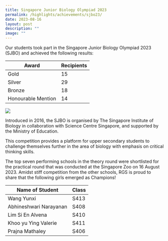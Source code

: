 ```yaml
---
title: Singapore Junior Biology Olympiad 2023
permalink: /highlights/achievements/sjbo23/
date: 2023-08-16
layout: post
description: ""
image: ""
---
```

Our students took part in the Singapore Junior Biology Olympiad 2023 (SJBO) and achieved the following results:

| Award | Recipients | 
| -------- | -------- | 
| Gold    | 15     |  
| Silver     | 29     |  
| Bronze    | 18     |
| Honourable Mention     | 14   |

![](/images/sjbo23.png)

Introduced in 2016, the SJBO is organised by The Singapore Institute of Biology in collaboration with Science Centre Singapore, and supported by the Ministry of Education. 

This competition provides a platform for upper secondary students to challenge themselves further in the area of biology with emphasis on critical thinking skills. 

The top seven performing schools in the theory round were shortlisted for the practical round that was conducted at the Singapore Zoo on 16 August 2023. Amidst stiff competition from the other schools, RGS is proud to share that the following girls emerged as Champions!

| Name of Student | Class | 
| -------- | -------- | 
| Wang Yunxi  | S413     |  
| Abhineshwari Narayanan     | S408    |  
| Lim Si En Alvena    | S410    |
| Khoo yu Ying Valerie    | S411     |
| Prajna Mathaley     | S406   |